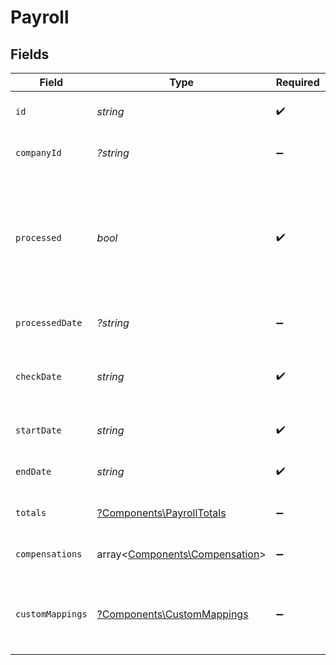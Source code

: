 # Payroll


## Fields

| Field                                                                                                       | Type                                                                                                        | Required                                                                                                    | Description                                                                                                 | Example                                                                                                     |
| ----------------------------------------------------------------------------------------------------------- | ----------------------------------------------------------------------------------------------------------- | ----------------------------------------------------------------------------------------------------------- | ----------------------------------------------------------------------------------------------------------- | ----------------------------------------------------------------------------------------------------------- |
| `id`                                                                                                        | *string*                                                                                                    | :heavy_check_mark:                                                                                          | A unique identifier for an object.                                                                          | 12345                                                                                                       |
| `companyId`                                                                                                 | *?string*                                                                                                   | :heavy_minus_sign:                                                                                          | The unique identifier of the company.                                                                       | 23456                                                                                                       |
| `processed`                                                                                                 | *bool*                                                                                                      | :heavy_check_mark:                                                                                          | Whether or not the payroll has been successfully processed. Note that processed payrolls cannot be updated. | false                                                                                                       |
| `processedDate`                                                                                             | *?string*                                                                                                   | :heavy_minus_sign:                                                                                          | The date the payroll was processed.                                                                         | 2022-04-08                                                                                                  |
| `checkDate`                                                                                                 | *string*                                                                                                    | :heavy_check_mark:                                                                                          | The date on which employees will be paid for the payroll.                                                   | 2022-04-08                                                                                                  |
| `startDate`                                                                                                 | *string*                                                                                                    | :heavy_check_mark:                                                                                          | The start date, inclusive, of the pay period.                                                               | 2022-04-08                                                                                                  |
| `endDate`                                                                                                   | *string*                                                                                                    | :heavy_check_mark:                                                                                          | The end date, inclusive, of the pay period.                                                                 | 2022-04-21                                                                                                  |
| `totals`                                                                                                    | [?Components\PayrollTotals](../../Models/Components/PayrollTotals.md)                                       | :heavy_minus_sign:                                                                                          | The overview of the payroll totals.                                                                         |                                                                                                             |
| `compensations`                                                                                             | array<[Components\Compensation](../../Models/Components/Compensation.md)>                                   | :heavy_minus_sign:                                                                                          | An array of compensations for the payroll.                                                                  |                                                                                                             |
| `customMappings`                                                                                            | [?Components\CustomMappings](../../Models/Components/CustomMappings.md)                                     | :heavy_minus_sign:                                                                                          | When custom mappings are configured on the resource, the result is included here.                           |                                                                                                             |